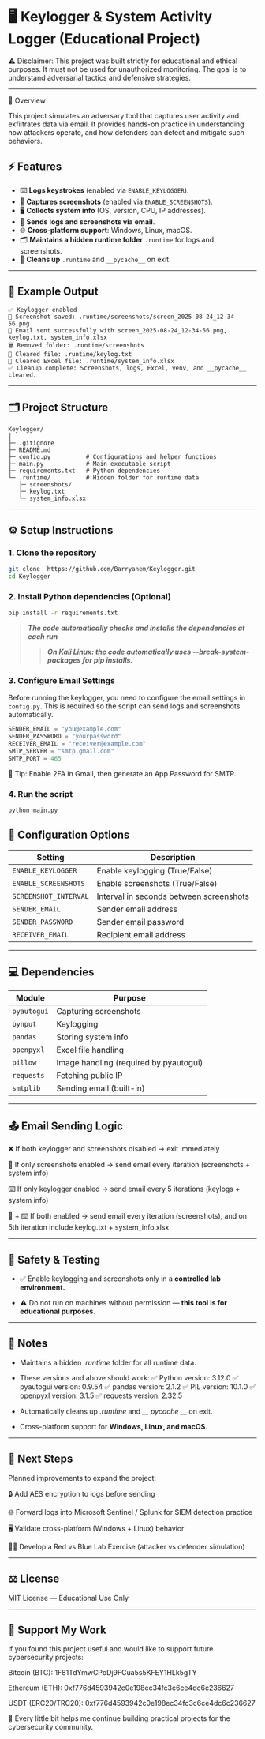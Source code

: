 # 🖥️ Keylogger & System Activity Logger (Educational Project)

⚠️ Disclaimer: This project was built strictly for educational and ethical purposes. It must not be used for unauthorized monitoring. The goal is to understand adversarial tactics and defensive strategies.

---
📌 Overview

This project simulates an adversary tool that captures user activity and exfiltrates data via email. It provides hands-on practice in understanding how attackers operate, and how defenders can detect and mitigate such behaviors.

## ⚡ Features

- ⌨️ **Logs keystrokes** (enabled via `ENABLE_KEYLOGGER`).  
- 📸 **Captures screenshots** (enabled via `ENABLE_SCREENSHOTS`).  
- 🖥️ **Collects system info** (OS, version, CPU, IP addresses).  
- 📧 **Sends logs and screenshots via email**.  
- 🌐 **Cross-platform support**: Windows, Linux, macOS.  
- 🗂️ **Maintains a hidden runtime folder** `.runtime` for logs and screenshots.  
- 🧹 **Cleans up** `.runtime` and `__pycache__` on exit.  

---

## 🚀 Example Output


```text
✅ Keylogger enabled
📸 Screenshot saved: .runtime/screenshots/screen_2025-08-24_12-34-56.png
📧 Email sent successfully with screen_2025-08-24_12-34-56.png, keylog.txt, system_info.xlsx
🗑️ Removed folder: .runtime/screenshots
🧹 Cleared file: .runtime/keylog.txt
🧹 Cleared Excel file: .runtime/system_info.xlsx
✅ Cleanup complete: Screenshots, logs, Excel, venv, and __pycache__ cleared.
```

---

## 🗂️ Project Structure

```text
Keylogger/
│
├─ .gitignore
├─ README.md
├─ config.py          # Configurations and helper functions
├─ main.py            # Main executable script
├─ requirements.txt   # Python dependencies
└─ .runtime/          # Hidden folder for runtime data
   ├─ screenshots/
   ├─ keylog.txt
   └─ system_info.xlsx
```
---

## ⚙️ **Setup Instructions**

### 1. Clone the repository
```bash
git clone  https://github.com/Barryanem/Keylogger.git
cd Keylogger
```

### 2. Install Python dependencies (Optional)
```bash
pip install -r requirements.txt
```
> ***The code automatically checks and installs the dependencies at each run***
>>***On Kali Linux: the code automatically uses --break-system-packages for pip installs.***

### 3. Configure Email Settings

Before running the keylogger, you need to configure the email settings in `config.py`. This is required so the script can send logs and screenshots automatically.

```python
SENDER_EMAIL = "you@example.com"
SENDER_PASSWORD = "yourpassword"
RECEIVER_EMAIL = "receiver@example.com"
SMTP_SERVER = "smtp.gmail.com"
SMTP_PORT = 465
```
🔑 Tip: Enable 2FA in Gmail, then generate an App Password for SMTP.

### 4. Run the script

```sh
python main.py
``` 

## 🔧 Configuration Options

| Setting               | Description                             |
| --------------------- | --------------------------------------- |
| `ENABLE_KEYLOGGER`    | Enable keylogging (True/False)          |
| `ENABLE_SCREENSHOTS`  | Enable screenshots (True/False)         |
| `SCREENSHOT_INTERVAL` | Interval in seconds between screenshots |
| `SENDER_EMAIL`        | Sender email address                    |
| `SENDER_PASSWORD`     | Sender email password                   |
| `RECEIVER_EMAIL`      | Recipient email address                 |

---

## 💻 Dependencies

| Module      | Purpose                                |
| ----------- | -------------------------------------- |
| `pyautogui` | Capturing screenshots                  |
| `pynput`    | Keylogging                             |
| `pandas`    | Storing system info                    |
| `openpyxl`  | Excel file handling                    |
| `pillow`    | Image handling (required by pyautogui) |
| `requests`  | Fetching public IP                     |
| `smtplib`   | Sending email (built-in)               |

---

## 📤 Email Sending Logic

❌ If both keylogger and screenshots disabled → exit immediately

📸 If only screenshots enabled → send email every iteration (screenshots + system info)

⌨️ If only keylogger enabled → send email every 5 iterations (keylogs + system info)

📸 + ⌨️ If both enabled → send email every iteration (screenshots), and on 5th iteration include keylog.txt + system_info.xlsx

---
## 🧩 Safety & Testing

- ✅ Enable keylogging and screenshots only in a **controlled lab environment.**

- ⚠️ Do not run on machines without permission — **this tool is for educational purposes.**

---

## 📌 Notes

- Maintains a hidden *.runtime* folder for all runtime data.

- These versions and above should work:
    ✅ Python version: 3.12.0
    ✅ pyautogui version: 0.9.54
    ✅ pandas version: 2.1.2
    ✅ PIL version: 10.1.0
    ✅ openpyxl version: 3.1.5
    ✅ requests version: 2.32.5

- Automatically cleans up *.runtime* and *__ pycache __* on exit.

- Cross-platform support for **Windows, Linux, and macOS**.

---


## 🚀 Next Steps

Planned improvements to expand the project:

🔒 Add AES encryption to logs before sending

🌐 Forward logs into Microsoft Sentinel / Splunk for SIEM detection practice

🖥️ Validate cross-platform (Windows + Linux) behavior

🧑‍💻 Develop a Red vs Blue Lab Exercise (attacker vs defender simulation)

---
## ⚖️ License

MIT License — Educational Use Only

---

## 💸 Support My Work

If you found this project useful and would like to support future cybersecurity projects:

Bitcoin (BTC): 1F81TdYmwCPoDj9FCua5s5KFEY1HLk5gTY

Ethereum (ETH): 0xf776d4593942c0e198ec34fc3c6ce4dc6c236627

USDT (ERC20/TRC20): 0xf776d4593942c0e198ec34fc3c6ce4dc6c236627

🙏 Every little bit helps me continue building practical projects for the cybersecurity community.

